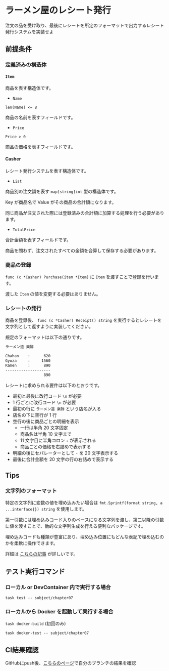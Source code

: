 # ラーメン屋のレシート発行

注文の品を受け取り、最後にレシートを所定のフォーマットで出力するレシート発行システムを実装せよ

## 前提条件

### 定義済みの構造体

#### `Item`

商品を表す構造体です。

- `Name`

`len(Name) <= 8`

商品の名前を表すフィールドです。

- `Price`

`Price > 0`

商品の価格を表すフィールドです。

#### Casher

レシート発行システムを表す構造体です。

- `List`

商品別の注文額を表す `map[string]int` 型の構造体です。

Key が商品名で Value がその商品の合計額になります。

同じ商品が注文された際には登録済みの合計額に加算する処理を行う必要があります。

- `TotalPrice`

合計金額を表すフィールドです。

商品を問わず、注文されたすべての金額を合算して保存する必要があります。

### 商品の登録

`func (c *Casher) Purchase(item *Item)` に `Item` を渡すことで登録を行います。

渡した `Item` の値を変更する必要はありません。

### レシートの発行

商品を登録後、 `func (c *Casher) Receipt() string` を実行するとレシートを文字列として返すように実装してください。

規定のフォーマットは以下の通りです。

```txt
ラーメン道 楽酢

Chahan    :      620
Gyoza     :     1560
Ramen     :      890
--------------------
                 890
```

レシートに求められる要件は以下のとおりです。

- 最初と最後に改行コード `\n` が必要
- 1 行ごとに改行コード `\n` が必要
- 最初の行に `ラーメン道 楽酢` という店名が入る
- 店名の下に空行が 1 行
- 空行の後に商品ごとの明細を表示
  - 一行は半角 20 文字固定
  - 商品名は半角 10 文字まで
  - 11 文字目に半角コロン `:` が表示される
  - 商品ごとの価格を右詰めで表示する
- 明細の後にセパレーターとして `-` を 20 文字表示する
- 最後に合計金額を 20 文字の行の右詰めで表示する

## Tips

### 文字列のフォーマット

特定の文字列に変数の値を埋め込みたい場合は `fmt.Sprintf(format string, a ...interface{}) string` を使用します。

第一引数には埋め込みコード入りのベースになる文字列を渡し、第二以降の引数に値を渡すことで、動的な文字列生成を行える便利なパッケージです。

埋め込みコードも種類が豊富にあり、埋め込み位置にもどんな表記で埋め込むのかを柔軟に操作できます。

詳細は [こちらの記事](https://zenn.dev/mkosakana/articles/97466310534b4c) が詳しいです。

## テスト実行コマンド

### ローカル or DevContainer 内で実行する場合

`task test -- subject/chapter07`

### ローカルから Docker を起動して実行する場合

`task docker-build` (初回のみ)

`task docker-test -- subject/chapter07`

## CI結果確認

GitHubにpush後、[こちらのページ](https://github.com/kurupeku/hello-golang/actions/workflows/chapter07_test.yml)で自分のブランチの結果を確認
